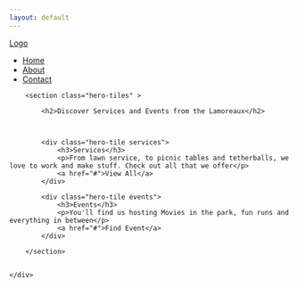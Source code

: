 ```yaml
---
layout: default
---
```


<div class="navbar">
    <div>
        <a class="brand" href="#">Logo</a>
        <div class="nav-collapse collapse">
            <ul class="nav">
                <li class="active"><a href="#">Home</a></li>
                <li><a href="#about">About</a></li>
                <li><a href="#contact">Contact</a></li>
            </ul>
        </div><!--/.nav-collapse -->
    </div>
</div>

<div class="panel hero">
    <div>


        <section class="hero-tiles" >

            <h2>Discover Services and Events from the Lamoreaux</h2>



            <div class="hero-tile services">
                <h3>Services</h3>
                <p>From lawn service, to picnic tables and tetherballs, we love to work and make stuff. Check out all that we offer</p>
                <a href="#">View All</a>
            </div>

            <div class="hero-tile events">
                <h3>Events</h3>
                <p>You'll find us hosting Movies in the park, fun runs and everything in between</p>
                <a href="#">Find Event</a>
            </div>

        </section>


    </div>
</div>

<div class="panel services-content">
    <div>
    </div>
</div>

<div class="panel prices-content">
    <div>
    </div>
</div>